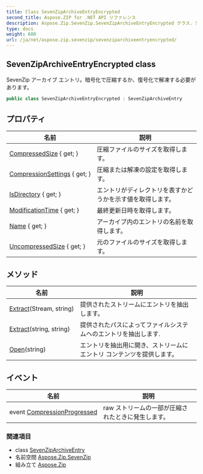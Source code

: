 ```yaml
---
title: Class SevenZipArchiveEntryEncrypted
second_title: Aspose.ZIP for .NET API リファレンス
description: Aspose.Zip.SevenZip.SevenZipArchiveEntryEncrypted クラス. SevenZip アーカイブ エントリ暗号化で圧縮するか復号化で解凍する必要があります
type: docs
weight: 680
url: /ja/net/aspose.zip.sevenzip/sevenziparchiveentryencrypted/
---
```

## SevenZipArchiveEntryEncrypted class

SevenZip アーカイブ エントリ。暗号化で圧縮するか、復号化で解凍する必要があります。

```csharp
public class SevenZipArchiveEntryEncrypted : SevenZipArchiveEntry
```

## プロパティ

| 名前 | 説明 |
| --- | --- |
| [CompressedSize](../../aspose.zip.sevenzip/sevenziparchiveentry/compressedsize/) { get; } | 圧縮ファイルのサイズを取得します。 |
| [CompressionSettings](../../aspose.zip.sevenzip/sevenziparchiveentry/compressionsettings/) { get; } | 圧縮または解凍の設定を取得します。 |
| [IsDirectory](../../aspose.zip.sevenzip/sevenziparchiveentry/isdirectory/) { get; } | エントリがディレクトリを表すかどうかを示す値を取得します。 |
| [ModificationTime](../../aspose.zip.sevenzip/sevenziparchiveentry/modificationtime/) { get; } | 最終更新日時を取得します。 |
| [Name](../../aspose.zip.sevenzip/sevenziparchiveentry/name/) { get; } | アーカイブ内のエントリの名前を取得します。 |
| [UncompressedSize](../../aspose.zip.sevenzip/sevenziparchiveentry/uncompressedsize/) { get; } | 元のファイルのサイズを取得します。 |

## メソッド

| 名前 | 説明 |
| --- | --- |
| [Extract](../../aspose.zip.sevenzip/sevenziparchiveentry/extract/)(Stream, string) | 提供されたストリームにエントリを抽出します。 |
| [Extract](../../aspose.zip.sevenzip/sevenziparchiveentry/extract/)(string, string) | 提供されたパスによってファイルシステムへのエントリを抽出します. |
| [Open](../../aspose.zip.sevenzip/sevenziparchiveentry/open/)(string) | エントリを抽出用に開き、ストリームにエントリ コンテンツを提供します。 |

## イベント

| 名前 | 説明 |
| --- | --- |
| event [CompressionProgressed](../../aspose.zip.sevenzip/sevenziparchiveentry/compressionprogressed/) | raw ストリームの一部が圧縮されたときに発生します。 |

### 関連項目

* class [SevenZipArchiveEntry](../sevenziparchiveentry/)
* 名前空間 [Aspose.Zip.SevenZip](../../aspose.zip.sevenzip/)
* 組み立て [Aspose.Zip](../../)


